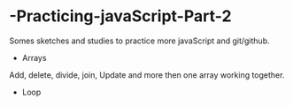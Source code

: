 # -Practicing-javaScript-Part-2

Somes sketches and studies to practice more javaScript and git/github.

- Arrays

Add, delete, divide, join, Update and more then one array working together.

- Loop

